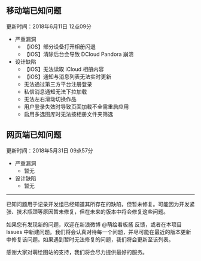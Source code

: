 移动端已知问题
-----
更新时间：2018年6月11日 12点09分
* 严重漏洞
  * 【iOS】部分设备打开相册闪退
  * 【iOS】清除后台会导致 DCloud Pandora 崩溃
* 设计缺陷
  * 【iOS】无法读取 iCloud 相册内容
  * 【iOS】通知与消息列表无法实时更新
  * 无法通过第三方平台注册登录
  * 私信消息通知无法下拉加载
  * 无法左右滑动切换作品
  * 用户登录失效时导致页面加载不全需重启应用
  * 启用多选图库时无法按相册文件夹筛选

网页端已知问题
-----
更新时间：2018年5月31日 09点57分
* 严重漏洞
  * 暂无
* 设计缺陷
  * 暂无

---

已知问题用于记录开发组已经知道其所存在的缺陷，但暂未修复。可能因为开发紧张、技术瓶颈等原因暂未修复，但在未来的版本中将会修复这些问题。

如果您有发现新的问题，欢迎在新浪微博 @萌绘看板酱 反馈，或者在本项目 Issues 中新建问题。我们将会认真对待每一个问题，并尽可能在最近的版本更新中修复该问题。如果遇到暂时无法修复的问题，我们将会更新至该列表。

感谢大家对萌绘图站的支持，我们将会尽力提供最好的服务。
